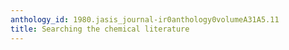 ```yaml
---
anthology_id: 1980.jasis_journal-ir0anthology0volumeA31A5.11
title: Searching the chemical literature
---
```

